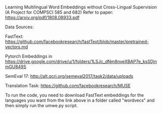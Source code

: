 Learning Multilingual Word Embeddings without Cross-Lingual Supervision
(A Project for COMPSCI 585 and 682)
Refer to paper: https://arxiv.org/pdf/1808.08933.pdf

Data Sources:

FastText: https://github.com/facebookresearch/fastText/blob/master/pretrained-vectors.md

Pytorch Embeddings in https://drive.google.com/drive/u/1/folders/1LSJc_dNm8nveXBAP7e_ksSDjnmGU849S

SemEval 17: http://alt.qcri.org/semeval2017/task2/data/uploads

Translation Task: https://github.com/facebookresearch/MUSE

To run the code, you need to download FastText embeddings for the languages you want from the link above in a folder called "wordvecs" and then simply run the umwe.py script.
